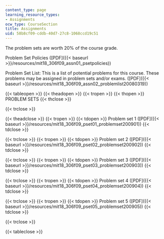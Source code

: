 ```yaml
---
content_type: page
learning_resource_types:
- Assignments
ocw_type: CourseSection
title: Assignments
uid: 58b8cf09-cddb-40d7-27c8-1068ccd19c51
---
```


The problem sets are worth 20% of the course grade.

Problem Set Policies ([PDF]({{< baseurl >}}/resources/mit18_306f09_assn01_psetpolicies))

Problem Set List: This is a list of potential problems for this course. These problems may be assigned in problem sets and/or exams. ([PDF]({{< baseurl >}}/resources/mit18_306f09_assn02_problemlist20080319))

{{< tableopen >}}
{{< theadopen >}}
{{< tropen >}}
{{< thopen >}}
PROBLEM SETS
{{< thclose >}}

{{< trclose >}}

{{< theadclose >}}
{{< tropen >}}
{{< tdopen >}}
Problem set 1 ([PDF]({{< baseurl >}}/resources/mit18_306f09_pset01_problemset200901))
{{< tdclose >}}

{{< trclose >}}
{{< tropen >}}
{{< tdopen >}}
Problem set 2 ([PDF]({{< baseurl >}}/resources/mit18_306f09_pset02_problemset200902))
{{< tdclose >}}

{{< trclose >}}
{{< tropen >}}
{{< tdopen >}}
Problem set 3 ([PDF]({{< baseurl >}}/resources/mit18_306f09_pset03_problemset200903))
{{< tdclose >}}

{{< trclose >}}
{{< tropen >}}
{{< tdopen >}}
Problem set 4 ([PDF]({{< baseurl >}}/resources/mit18_306f09_pset04_problemset200904))
{{< tdclose >}}

{{< trclose >}}
{{< tropen >}}
{{< tdopen >}}
Problem set 5 ([PDF]({{< baseurl >}}/resources/mit18_306f09_pset05_problemset200905))
{{< tdclose >}}

{{< trclose >}}

{{< tableclose >}}